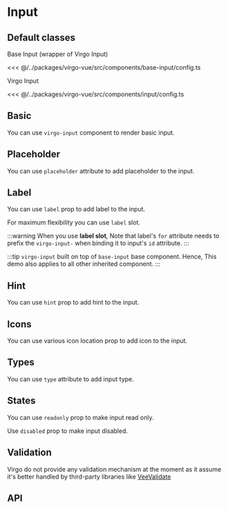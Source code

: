 <script lang="ts" setup>
import inputApi from '@virgo-ui/vue/component-meta/virgo-input.json';
</script>

# Input

## Default classes

Base Input (wrapper of Virgo Input)

<<< @/../packages/virgo-vue/src/components/base-input/config.ts

Virgo Input

<<< @/../packages/virgo-vue/src/components/input/config.ts

## Basic

You can use `virgo-input` component to render basic input.

<demo src="../../components/demos/input/demo-input-basic.vue"/>

## Placeholder

You can use `placeholder` attribute to add placeholder to the input.

<demo src="../../components/demos/input/demo-input-placeholder.vue"/>

## Label

You can use `label` prop to add label to the input.

For maximum flexibility you can use `label` slot.

<demo src="../../components/demos/input/demo-input-label.vue"/>

:::warning
When you use **label slot**, Note that label's `for` attribute needs to prefix the `virgo-input-` when binding it to input's `id` attribute.
:::

:::tip
`virgo-input` built on top of `base-input` base component. Hence, This demo also applies to all other inherited component.
:::

## Hint

You can use `hint` prop to add hint to the input.

<demo src="../../components/demos/input/demo-input-hint.vue"/>

## Icons

You can use various icon location prop to add icon to the input.

<demo src="../../components/demos/input/demo-input-icons.vue"/>

## Types

You can use `type` attribute to add input type.

<demo src="../../components/demos/input/demo-input-types.vue"/>

## States

You can use `readonly` prop to make input read only.

Use `disabled` prop to make input disabled.

<demo src="../../components/demos/input/demo-input-states.vue"/>

## Validation

Virgo do not provide any validation mechanism at the moment as it assume it's better handled by third-party libraries like [VeeValidate](https://vee-validate.logaretm.com/)

<demo src="../../components/demos/input/demo-input-validation.vue"/>

## API

<api title="Virgo Input" :api="inputApi"></Api>
